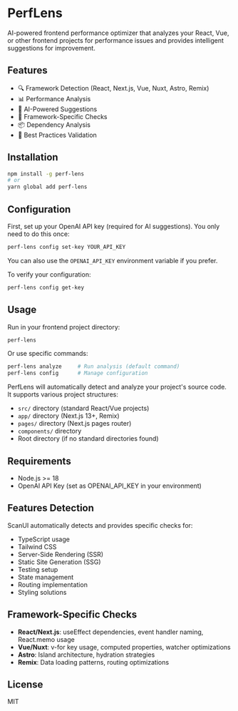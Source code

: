# PerfLens

AI-powered frontend performance optimizer that analyzes your React, Vue, or other frontend projects for performance issues and provides intelligent suggestions for improvement.

## Features

- 🔍 Framework Detection (React, Next.js, Vue, Nuxt, Astro, Remix)
- 📊 Performance Analysis
- 🤖 AI-Powered Suggestions
- 🎯 Framework-Specific Checks
- 📦 Dependency Analysis
- 🚀 Best Practices Validation

## Installation

```bash
npm install -g perf-lens
# or
yarn global add perf-lens
```

## Configuration

First, set up your OpenAI API key (required for AI suggestions). You only need to do this once:

```bash
perf-lens config set-key YOUR_API_KEY
```

You can also use the `OPENAI_API_KEY` environment variable if you prefer.

To verify your configuration:

```bash
perf-lens config get-key
```

## Usage

Run in your frontend project directory:

```bash
perf-lens
```

Or use specific commands:

```bash
perf-lens analyze     # Run analysis (default command)
perf-lens config      # Manage configuration
```

PerfLens will automatically detect and analyze your project's source code. It supports various project structures:
- `src/` directory (standard React/Vue projects)
- `app/` directory (Next.js 13+, Remix)
- `pages/` directory (Next.js pages router)
- `components/` directory
- Root directory (if no standard directories found)

## Requirements

- Node.js >= 18
- OpenAI API Key (set as OPENAI_API_KEY in your environment)

## Features Detection

ScanUI automatically detects and provides specific checks for:
- TypeScript usage
- Tailwind CSS
- Server-Side Rendering (SSR)
- Static Site Generation (SSG)
- Testing setup
- State management
- Routing implementation
- Styling solutions

## Framework-Specific Checks

- **React/Next.js**: useEffect dependencies, event handler naming, React.memo usage
- **Vue/Nuxt**: v-for key usage, computed properties, watcher optimizations
- **Astro**: Island architecture, hydration strategies
- **Remix**: Data loading patterns, routing optimizations

## License

MIT